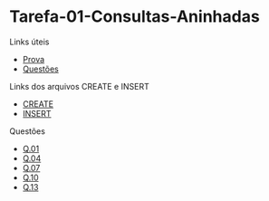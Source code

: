# Tarefa-01-Consultas-Aninhadas

Links úteis
- [Prova](https://docs.google.com/document/d/1EsFS9W_nJwZCFtxConkqTer5NDrGYg7343rgiLhsohI/edit)
- [Questões](https://docs.google.com/document/d/1S8QITJFW59ss9CIAiw8UznCbxKVvDAlu4ir75fNoBF0/edit)

Links dos arquivos CREATE e INSERT
- [CREATE](https://github.com/victormedeiros1/Tarefa-01-Consultas-Aninhadas/blob/main/tarefas/t01/tarefa01-create.sql)
- [INSERT](https://github.com/victormedeiros1/Tarefa-01-Consultas-Aninhadas/blob/main/tarefas/t01/tarefa01-insert.sql)

Questões
- [Q.01](https://github.com/victormedeiros1/Tarefa-01-Consultas-Aninhadas/blob/main/tarefas/t01/questoes/q01.sql)
- [Q.04](https://github.com/victormedeiros1/Tarefa-01-Consultas-Aninhadas/blob/main/tarefas/t01/questoes/q04.sql)
- [Q.07](https://github.com/victormedeiros1/Tarefa-01-Consultas-Aninhadas/blob/main/tarefas/t01/questoes/q07.sql)
- [Q.10](https://github.com/victormedeiros1/Tarefa-01-Consultas-Aninhadas/blob/main/tarefas/t01/questoes/q10.sql)
- [Q.13]()